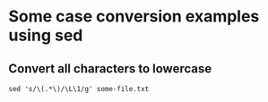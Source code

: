 # Some case conversion examples using sed

## Convert all characters to lowercase
	sed 's/\(.*\)/\L\1/g' some-file.txt

